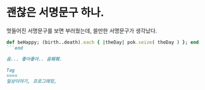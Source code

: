 괜찮은 서명문구 하나.
=================

멋들어진 서명문구를 보면 부러웠는데, 쓸만한 서명문구가 생각났다.
```ruby
def beHappy; (birth..death).each { |theDay| pok.seize( theDay ) }; end
```end

음... 좋아좋아.. 음훼훼.

Tag
====
일상이야기, 프로그래밍,